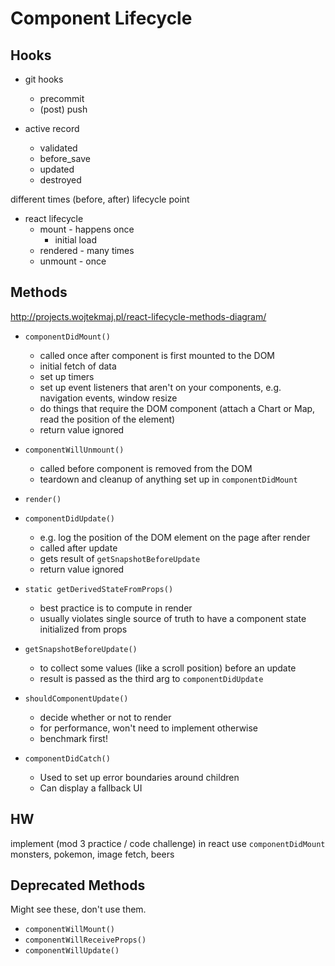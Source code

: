 # Component Lifecycle

## Hooks

- git hooks
  - precommit
  - (post) push

- active record
  - validated
  - before_save
  - updated
  - destroyed

different times
(before, after) lifecycle point

- react lifecycle
  - mount - happens once
    - initial load
  - rendered - many times
  - unmount - once

## Methods
http://projects.wojtekmaj.pl/react-lifecycle-methods-diagram/

- `componentDidMount()`
  - called once after component is first mounted to the DOM
  - initial fetch of data
  - set up timers
  - set up event listeners that aren't on your components, e.g. navigation events, window resize
  - do things that require the DOM component (attach a Chart or Map, read the position of the element)
  - return value ignored

- `componentWillUnmount()`
  - called before component is removed from the DOM
  - teardown and cleanup of anything set up in `componentDidMount`

- `render()`

- `componentDidUpdate()`
  - e.g. log the position of the DOM element on the page after render
  - called after update
  - gets result of `getSnapshotBeforeUpdate`
  - return value ignored


- `static getDerivedStateFromProps()`
  - best practice is to compute in render
  - usually violates single source of truth to have a component state initialized from props


- `getSnapshotBeforeUpdate()`
  - to collect some values (like a scroll position) before an update
  - result is passed as the third arg to `componentDidUpdate`

- `shouldComponentUpdate()`
  - decide whether or not to render
  - for performance, won't need to implement otherwise
  - benchmark first!

- `componentDidCatch()`
  - Used to set up error boundaries around children
  - Can display a fallback UI

## HW
implement (mod 3 practice / code challenge) in react
use `componentDidMount`
monsters, pokemon, image fetch, beers


## Deprecated Methods
Might see these, don't use them.

- `componentWillMount()`
- `componentWillReceiveProps()`
- `componentWillUpdate()`
